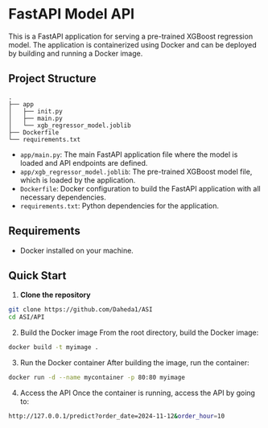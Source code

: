 # FastAPI Model API

This is a FastAPI application for serving a pre-trained XGBoost regression model. The application is containerized using Docker and can be deployed by building and running a Docker image.

## Project Structure

```
.
├── app
│   ├── init.py
│   ├── main.py
│   └── xgb_regressor_model.joblib
├── Dockerfile
└── requirements.txt
```

- `app/main.py`: The main FastAPI application file where the model is loaded and API endpoints are defined.
- `app/xgb_regressor_model.joblib`: The pre-trained XGBoost model file, which is loaded by the application.
- `Dockerfile`: Docker configuration to build the FastAPI application with all necessary dependencies.
- `requirements.txt`: Python dependencies for the application.

## Requirements

- Docker installed on your machine.

## Quick Start

1. **Clone the repository**
```bash
git clone https://github.com/Daheda1/ASI
cd ASI/API
```


2.	Build the Docker image
From the root directory, build the Docker image:

```bash
docker build -t myimage .
 ```


3.	Run the Docker container
After building the image, run the container:
```bash
docker run -d --name mycontainer -p 80:80 myimage
```


4.	Access the API
Once the container is running, access the API by going to:
```bash
http://127.0.0.1/predict?order_date=2024-11-12&order_hour=10
 ```